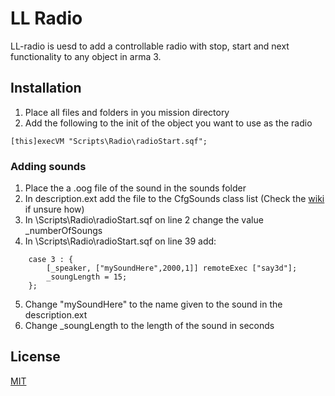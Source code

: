 # LL Radio

LL-radio is uesd to add a controllable radio with stop, start and next functionality to any object in arma 3.


## Installation

1. Place all files and folders in you mission directory
2. Add the following to the init of the object you want to use as the radio
```sqf
[this]execVM "Scripts\Radio\radioStart.sqf"; 
```

### Adding sounds
1. Place the a .oog file of the sound in the sounds folder
2. In description.ext add the file to the CfgSounds class list (Check the [wiki](https://community.bistudio.com/wiki/Description.ext#CfgSounds) if unsure how)
3. In \Scripts\Radio\radioStart.sqf on line 2 change the value _numberOfSoungs 
4. In \Scripts\Radio\radioStart.sqf on line 39 add:
```
	case 3 : {	
		[_speaker, ["mySoundHere",2000,1]] remoteExec ["say3d"];
		_soungLength = 15;
	};
```
5. Change "mySoundHere" to the name given to the sound in the description.ext 
6. Change _soungLength to the length of the sound in seconds

## License
[MIT](https://choosealicense.com/licenses/mit/)
